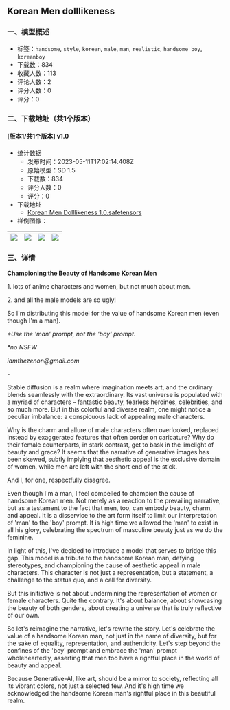 ## Korean Men dolllikeness
### 一、模型概述

- 标签：`handsome`, `style`, `korean`, `male`, `man`, `realistic`, `handsome boy`, `koreanboy`
- 下载数：834
- 收藏人数：113
- 评论人数：2
- 评分人数：0
- 评分：0

### 二、下载地址（共1个版本）

#### [版本1/共1个版本] v1.0

- 统计数据
  - 发布时间：2023-05-11T17:02:14.408Z
  - 原始模型：SD 1.5
  - 下载数：834
  - 评分人数：0
  - 评分：0
- 下载地址
  - [Korean Men Dolllikeness 1.0.safetensors](https://civitai.com/api/download/models/68128)
- 样例图像：

| <img src="https://image.civitai.com/xG1nkqKTMzGDvpLrqFT7WA/1816a784-c41c-4e56-ae3b-27d5c562e7e2/width=450/759163.jpeg" /> | <img src="https://image.civitai.com/xG1nkqKTMzGDvpLrqFT7WA/c018aadf-b2c4-44dd-80d3-398f50366b54/width=450/759169.jpeg" /> | <img src="https://image.civitai.com/xG1nkqKTMzGDvpLrqFT7WA/72266753-65b1-42a1-adda-c6da9f6c04fa/width=450/759171.jpeg" /> | <img src="https://image.civitai.com/xG1nkqKTMzGDvpLrqFT7WA/b47c8137-912d-4d1c-b7f0-bde4b7db83aa/width=450/759174.jpeg" /> |
| ---- | ---- | ---- | ---- |


### 三、详情
<p><strong>Championing the Beauty of Handsome Korean Men</strong></p><p>1. lots of anime characters and women, but not much about men.</p><p>2. and all the male models are so ugly!</p><p>So I'm distributing this model for the value of handsome Korean men (even though I'm a man).</p><p><em>*Use the 'man' prompt, not the 'boy' prompt.</em></p><p><em>*no NSFW</em></p><p><em>iamthezenon@gmail.com</em></p><p>-</p><p>Stable diffusion is a realm where imagination meets art, and the ordinary blends seamlessly with the extraordinary. Its vast universe is populated with a myriad of characters – fantastic beauty, fearless heroines, celebrities, and so much more. But in this colorful and diverse realm, one might notice a peculiar imbalance: a conspicuous lack of appealing male characters.</p><p>Why is the charm and allure of male characters often overlooked, replaced instead by exaggerated features that often border on caricature? Why do their female counterparts, in stark contrast, get to bask in the limelight of beauty and grace? It seems that the narrative of generative images has been skewed, subtly implying that aesthetic appeal is the exclusive domain of women, while men are left with the short end of the stick.</p><p>And I, for one, respectfully disagree.</p><p>Even though I'm a man, I feel compelled to champion the cause of handsome Korean men. Not merely as a reaction to the prevailing narrative, but as a testament to the fact that men, too, can embody beauty, charm, and appeal. It is a disservice to the art form itself to limit our interpretation of 'man' to the 'boy' prompt. It is high time we allowed the 'man' to exist in all his glory, celebrating the spectrum of masculine beauty just as we do the feminine.</p><p>In light of this, I've decided to introduce a model that serves to bridge this gap. This model is a tribute to the handsome Korean man, defying stereotypes, and championing the cause of aesthetic appeal in male characters. This character is not just a representation, but a statement, a challenge to the status quo, and a call for diversity.</p><p>But this initiative is not about undermining the representation of women or female characters. Quite the contrary. It's about balance, about showcasing the beauty of both genders, about creating a universe that is truly reflective of our own.</p><p>So let's reimagine the narrative, let's rewrite the story. Let's celebrate the value of a handsome Korean man, not just in the name of diversity, but for the sake of equality, representation, and authenticity. Let's step beyond the confines of the 'boy' prompt and embrace the 'man' prompt wholeheartedly, asserting that men too have a rightful place in the world of beauty and appeal.</p><p>Because Generative-AI, like art, should be a mirror to society, reflecting all its vibrant colors, not just a selected few. And it's high time we acknowledged the handsome Korean man's rightful place in this beautiful realm.</p>